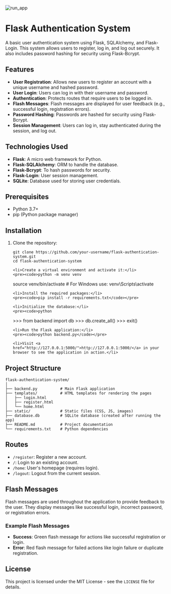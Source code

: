
   ![run_app](https://github.com/user-attachments/assets/f00a276d-480e-4657-b370-8fdfae651814)
    


<h1>Flask Authentication System</h1>

<p>A basic user authentication system using Flask, SQLAlchemy, and Flask-Login. This system allows users to register, log in, and log out securely. It also includes password hashing for security using Flask-Bcrypt.</p>

<h2>Features</h2>
<ul>
    <li><strong>User Registration</strong>: Allows new users to register an account with a unique username and hashed password.</li>
    <li><strong>User Login</strong>: Users can log in with their username and password.</li>
    <li><strong>Authentication</strong>: Protects routes that require users to be logged in.</li>
    <li><strong>Flash Messages</strong>: Flash messages are displayed for user feedback (e.g., successful login, registration errors).</li>
    <li><strong>Password Hashing</strong>: Passwords are hashed for security using Flask-Bcrypt.</li>
    <li><strong>Session Management</strong>: Users can log in, stay authenticated during the session, and log out.</li>
</ul>

<h2>Technologies Used</h2>
<ul>
    <li><strong>Flask</strong>: A micro web framework for Python.</li>
    <li><strong>Flask-SQLAlchemy</strong>: ORM to handle the database.</li>
    <li><strong>Flask-Bcrypt</strong>: To hash passwords for security.</li>
    <li><strong>Flask-Login</strong>: User session management.</li>
    <li><strong>SQLite</strong>: Database used for storing user credentials.</li>
</ul>

<h2>Prerequisites</h2>
<ul>
    <li>Python 3.7+</li>
    <li>pip (Python package manager)</li>
</ul>

<h2>Installation</h2>
<ol>
    <li>Clone the repository:</li>
    <pre><code>git clone https://github.com/your-username/flask-authentication-system.git
cd flask-authentication-system</code></pre>

    <li>Create a virtual environment and activate it:</li>
    <pre><code>python -m venv venv
source venv/bin/activate  # For Windows use: venv\Scripts\activate</code></pre>

    <li>Install the required packages:</li>
    <pre><code>pip install -r requirements.txt</code></pre>

    <li>Initialize the database:</li>
    <pre><code>python
&gt;&gt;&gt; from backend import db
&gt;&gt;&gt; db.create_all()
&gt;&gt;&gt; exit()</code></pre>

    <li>Run the Flask application:</li>
    <pre><code>python backend.py</code></pre>

    <li>Visit <a href="http://127.0.0.1:5000/">http://127.0.0.1:5000/</a> in your browser to see the application in action.</li>
</ol>

<h2>Project Structure</h2>
<pre><code>flask-authentication-system/
│
├── backend.py          # Main Flask application
├── templates/          # HTML templates for rendering the pages
│   ├── login.html
│   ├── register.html
│   └── home.html
├── static/             # Static files (CSS, JS, images)
├── database.db         # SQLite database (created after running the app)
├── README.md           # Project documentation
└── requirements.txt    # Python dependencies
</code></pre>

<h2>Routes</h2>
<ul>
    <li><code>/register</code>: Register a new account.</li>
    <li><code>/</code>: Login to an existing account.</li>
    <li><code>/home</code>: User's homepage (requires login).</li>
    <li><code>/logout</code>: Logout from the current session.</li>
</ul>

<h2>Flash Messages</h2>
<p>Flash messages are used throughout the application to provide feedback to the user. They display messages like successful login, incorrect password, or registration errors.</p>

<h3>Example Flash Messages</h3>
<ul>
    <li><strong>Success</strong>: Green flash message for actions like successful registration or login.</li>
    <li><strong>Error</strong>: Red flash message for failed actions like login failure or duplicate registration.</li>
</ul>

<h2>License</h2>
<p>This project is licensed under the MIT License - see the <code>LICENSE</code> file for details.</p>

